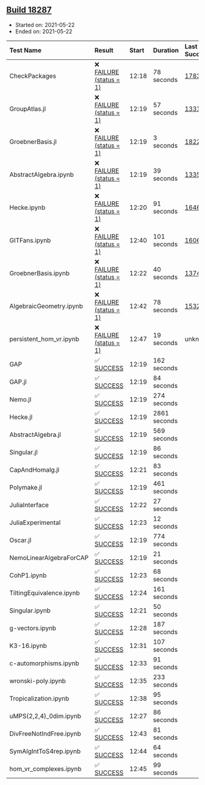 ## [Build 18287](https://oscarci.mathematik.uni-kl.de/job/oscar/18287/)

* Started on: 2021-05-22
* Ended on: 2021-05-22

| Test Name    | Result | Start | Duration | Last Success | First Failure |
|:-------------|:-------|:------|:---------|:-------------|:--------------|
| CheckPackages | ❌ [FAILURE (status = 1)](https://oscarci.mathematik.uni-kl.de/job/oscar/18287/artifact/logs/build-18287/CheckPackages.log) | 12:18 | 78 seconds | [17832](https://oscarci.mathematik.uni-kl.de/job/oscar/17832/) | [17833](https://oscarci.mathematik.uni-kl.de/job/oscar/17833/) |
| GroupAtlas.jl | ❌ [FAILURE (status = 1)](https://oscarci.mathematik.uni-kl.de/job/oscar/18287/artifact/logs/build-18287/GroupAtlas.jl.log) | 12:19 | 57 seconds | [13311](https://oscarci.mathematik.uni-kl.de/job/oscar/13311/) | [13312](https://oscarci.mathematik.uni-kl.de/job/oscar/13312/) |
| GroebnerBasis.jl | ❌ [FAILURE (status = 1)](https://oscarci.mathematik.uni-kl.de/job/oscar/18287/artifact/logs/build-18287/GroebnerBasis.jl.log) | 12:19 | 3 seconds | [18228](https://oscarci.mathematik.uni-kl.de/job/oscar/18228/) | [18229](https://oscarci.mathematik.uni-kl.de/job/oscar/18229/) |
| AbstractAlgebra.ipynb | ❌ [FAILURE (status = 1)](https://oscarci.mathematik.uni-kl.de/job/oscar/18287/artifact/logs/build-18287/AbstractAlgebra.ipynb.log) | 12:19 | 39 seconds | [13355](https://oscarci.mathematik.uni-kl.de/job/oscar/13355/) | [13356](https://oscarci.mathematik.uni-kl.de/job/oscar/13356/) |
| Hecke.ipynb | ❌ [FAILURE (status = 1)](https://oscarci.mathematik.uni-kl.de/job/oscar/18287/artifact/logs/build-18287/Hecke.ipynb.log) | 12:20 | 91 seconds | [16463](https://oscarci.mathematik.uni-kl.de/job/oscar/16463/) | [16464](https://oscarci.mathematik.uni-kl.de/job/oscar/16464/) |
| GITFans.ipynb | ❌ [FAILURE (status = 1)](https://oscarci.mathematik.uni-kl.de/job/oscar/18287/artifact/logs/build-18287/GITFans.ipynb.log) | 12:40 | 101 seconds | [16068](https://oscarci.mathematik.uni-kl.de/job/oscar/16068/) | [16069](https://oscarci.mathematik.uni-kl.de/job/oscar/16069/) |
| GroebnerBasis.ipynb | ❌ [FAILURE (status = 1)](https://oscarci.mathematik.uni-kl.de/job/oscar/18287/artifact/logs/build-18287/GroebnerBasis.ipynb.log) | 12:22 | 40 seconds | [13748](https://oscarci.mathematik.uni-kl.de/job/oscar/13748/) | [13749](https://oscarci.mathematik.uni-kl.de/job/oscar/13749/) |
| AlgebraicGeometry.ipynb | ❌ [FAILURE (status = 1)](https://oscarci.mathematik.uni-kl.de/job/oscar/18287/artifact/logs/build-18287/AlgebraicGeometry.ipynb.log) | 12:42 | 78 seconds | [15322](https://oscarci.mathematik.uni-kl.de/job/oscar/15322/) | [15323](https://oscarci.mathematik.uni-kl.de/job/oscar/15323/) |
| persistent_hom_vr.ipynb | ❌ [FAILURE (status = 1)](https://oscarci.mathematik.uni-kl.de/job/oscar/18287/artifact/logs/build-18287/persistent_hom_vr.ipynb.log) | 12:47 | 19 seconds | unknown | unknown |
| GAP | ✅ [SUCCESS](https://oscarci.mathematik.uni-kl.de/job/oscar/18287/artifact/logs/build-18287/GAP.log) | 12:19 | 162 seconds |  |  |
| GAP.jl | ✅ [SUCCESS](https://oscarci.mathematik.uni-kl.de/job/oscar/18287/artifact/logs/build-18287/GAP.jl.log) | 12:19 | 84 seconds |  |  |
| Nemo.jl | ✅ [SUCCESS](https://oscarci.mathematik.uni-kl.de/job/oscar/18287/artifact/logs/build-18287/Nemo.jl.log) | 12:19 | 274 seconds |  |  |
| Hecke.jl | ✅ [SUCCESS](https://oscarci.mathematik.uni-kl.de/job/oscar/18287/artifact/logs/build-18287/Hecke.jl.log) | 12:19 | 2861 seconds |  |  |
| AbstractAlgebra.jl | ✅ [SUCCESS](https://oscarci.mathematik.uni-kl.de/job/oscar/18287/artifact/logs/build-18287/AbstractAlgebra.jl.log) | 12:19 | 569 seconds |  |  |
| Singular.jl | ✅ [SUCCESS](https://oscarci.mathematik.uni-kl.de/job/oscar/18287/artifact/logs/build-18287/Singular.jl.log) | 12:19 | 86 seconds |  |  |
| CapAndHomalg.jl | ✅ [SUCCESS](https://oscarci.mathematik.uni-kl.de/job/oscar/18287/artifact/logs/build-18287/CapAndHomalg.jl.log) | 12:21 | 83 seconds |  |  |
| Polymake.jl | ✅ [SUCCESS](https://oscarci.mathematik.uni-kl.de/job/oscar/18287/artifact/logs/build-18287/Polymake.jl.log) | 12:19 | 461 seconds |  |  |
| JuliaInterface | ✅ [SUCCESS](https://oscarci.mathematik.uni-kl.de/job/oscar/18287/artifact/logs/build-18287/JuliaInterface.log) | 12:22 | 27 seconds |  |  |
| JuliaExperimental | ✅ [SUCCESS](https://oscarci.mathematik.uni-kl.de/job/oscar/18287/artifact/logs/build-18287/JuliaExperimental.log) | 12:23 | 12 seconds |  |  |
| Oscar.jl | ✅ [SUCCESS](https://oscarci.mathematik.uni-kl.de/job/oscar/18287/artifact/logs/build-18287/Oscar.jl.log) | 12:19 | 774 seconds |  |  |
| NemoLinearAlgebraForCAP | ✅ [SUCCESS](https://oscarci.mathematik.uni-kl.de/job/oscar/18287/artifact/logs/build-18287/NemoLinearAlgebraForCAP.log) | 12:19 | 21 seconds |  |  |
| CohP1.ipynb | ✅ [SUCCESS](https://oscarci.mathematik.uni-kl.de/job/oscar/18287/artifact/logs/build-18287/CohP1.ipynb.log) | 12:23 | 68 seconds |  |  |
| TiltingEquivalence.ipynb | ✅ [SUCCESS](https://oscarci.mathematik.uni-kl.de/job/oscar/18287/artifact/logs/build-18287/TiltingEquivalence.ipynb.log) | 12:24 | 161 seconds |  |  |
| Singular.ipynb | ✅ [SUCCESS](https://oscarci.mathematik.uni-kl.de/job/oscar/18287/artifact/logs/build-18287/Singular.ipynb.log) | 12:21 | 50 seconds |  |  |
| g-vectors.ipynb | ✅ [SUCCESS](https://oscarci.mathematik.uni-kl.de/job/oscar/18287/artifact/logs/build-18287/g-vectors.ipynb.log) | 12:28 | 187 seconds |  |  |
| K3-16.ipynb | ✅ [SUCCESS](https://oscarci.mathematik.uni-kl.de/job/oscar/18287/artifact/logs/build-18287/K3-16.ipynb.log) | 12:31 | 107 seconds |  |  |
| c-automorphisms.ipynb | ✅ [SUCCESS](https://oscarci.mathematik.uni-kl.de/job/oscar/18287/artifact/logs/build-18287/c-automorphisms.ipynb.log) | 12:33 | 91 seconds |  |  |
| wronski-poly.ipynb | ✅ [SUCCESS](https://oscarci.mathematik.uni-kl.de/job/oscar/18287/artifact/logs/build-18287/wronski-poly.ipynb.log) | 12:35 | 233 seconds |  |  |
| Tropicalization.ipynb | ✅ [SUCCESS](https://oscarci.mathematik.uni-kl.de/job/oscar/18287/artifact/logs/build-18287/Tropicalization.ipynb.log) | 12:38 | 95 seconds |  |  |
| uMPS(2,2,4)_0dim.ipynb | ✅ [SUCCESS](https://oscarci.mathematik.uni-kl.de/job/oscar/18287/artifact/logs/build-18287/uMPS-2-2-4-_0dim.ipynb.log) | 12:27 | 86 seconds |  |  |
| DivFreeNotIndFree.ipynb | ✅ [SUCCESS](https://oscarci.mathematik.uni-kl.de/job/oscar/18287/artifact/logs/build-18287/DivFreeNotIndFree.ipynb.log) | 12:43 | 81 seconds |  |  |
| SymAlgIntToS4rep.ipynb | ✅ [SUCCESS](https://oscarci.mathematik.uni-kl.de/job/oscar/18287/artifact/logs/build-18287/SymAlgIntToS4rep.ipynb.log) | 12:44 | 64 seconds |  |  |
| hom_vr_complexes.ipynb | ✅ [SUCCESS](https://oscarci.mathematik.uni-kl.de/job/oscar/18287/artifact/logs/build-18287/hom_vr_complexes.ipynb.log) | 12:45 | 99 seconds |  |  |
